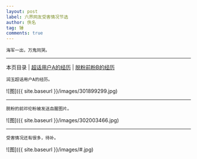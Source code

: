 ```yaml
---
layout: post
label: 六界网友受害情况节选
author: 佚名
tag: 锤
comments: true
---
```


    海军一出，万鬼同哭。

---

本页目录 \| [超话用户A的经历](#dxjja) \| [脱粉前粉B的经历](#dxjjb)


<a name="dxjja"></a>

    润玉超话用户A的经历。
    

![图]({{ site.baseurl }}/images/301899299.jpg)


---

<a name="dxjjb"></a>

    脱粉的前邓伦粉被发送血腥图片。

![图]({{ site.baseurl }}/images/302003466.jpg)

---

<a name="dxjjc"></a>

    受害情况还有很多，待补。

![图]({{ site.baseurl }}/images/#.jpg)
